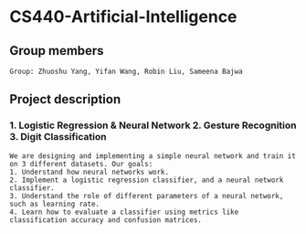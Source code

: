 # CS440-Artificial-Intelligence

## Group members
```
Group: Zhuoshu Yang, Yifan Wang, Robin Liu, Sameena Bajwa
```

## Project description
### 1. Logistic Regression & Neural Network 2. Gesture Recognition 3. Digit Classification
```
We are designing and implementing a simple neural network and train it on 3 different datasets. Our goals: 
1. Understand how neural networks work. 
2. Implement a logistic regression classifier, and a neural network classifier. 
3. Understand the role of different parameters of a neural network, such as learning rate.
4. Learn how to evaluate a classifier using metrics like classification accuracy and confusion matrices.
```
